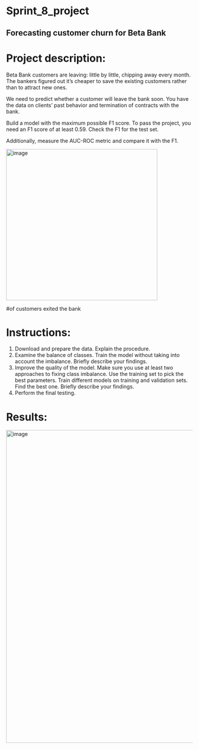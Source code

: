 # Sprint_8_project

## Forecasting customer churn for Beta Bank

# Project description:
Beta Bank customers are leaving: little by little, chipping away every month. The bankers figured out it’s cheaper to save the existing customers rather than to attract new ones.

We need to predict whether a customer will leave the bank soon. You have the data on clients’ past behavior and termination of contracts with the bank.

Build a model with the maximum possible F1 score. To pass the project, you need an F1 score of at least 0.59. Check the F1 for the test set.

Additionally, measure the AUC-ROC metric and compare it with the F1.

<img width="408" alt="image" src="https://github.com/nhayenquynh/Customer-Churn-Rate-for-Beta-Bank/assets/125513684/bac63e0b-e74f-437d-bd91-fde5c7ae515c">

#of customers exited the bank

# Instructions: 
1. Download and prepare the data. Explain the procedure.
2. Examine the balance of classes. Train the model without taking into account the imbalance. Briefly describe your findings.
3. Improve the quality of the model. Make sure you use at least two approaches to fixing class imbalance. Use the training set to pick the best parameters. Train different models on training and validation sets. Find the best one. Briefly describe your findings.
4. Perform the final testing.

# Results: 
<img width="844" alt="image" src="https://github.com/nhayenquynh/Customer-Churn-Rate-for-Beta-Bank/assets/125513684/0dce827a-bd15-4f51-9f3f-6362cb785fe9">
